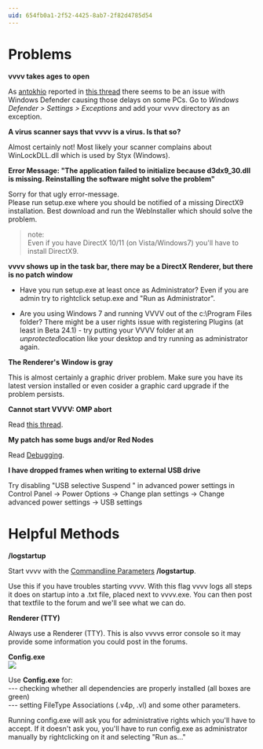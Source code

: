 ```yaml
---
uid: 654fb0a1-2f52-4425-8ab7-2f82d4785d54
---
```


# Problems




**vvvv takes ages to open**  

As <span class="user"><a href="https://vvvv.org/users/antokhio" class="extURL" target="_blank">antokhio</a></span> reported in <a href="https://discourse.vvvv.org/t/dx11-pack-stops-beta5-from-starting-up/14718/10" class="extURL" target="_blank">this thread</a> there seems to be an issue with Windows Defender causing those delays on some PCs. Go to *Windows Defender > Settings > Exceptions* and add your vvvv directory as an exception.   




**A virus scanner says that vvvv is a virus. Is that so?**  


Almost certainly not! Most likely your scanner complains about WinLockDLL.dll which is used by <span class="node">Styx (Windows)</span>.   




**Error Message: "The application failed to initialize because d3dx9_30.dll is missing. Reinstalling the software might solve the problem"**  


Sorry for that ugly error-message.   
Please run setup.exe where you should be notified of a missing DirectX9 installation. Best download and run the WebInstaller which should solve the problem.   
>note:  
Even if you have DirectX 10/11 (on Vista/Windows7) you'll have to install DirectX9.  




**vvvv shows up in the task bar, there may be a DirectX Renderer, but there is no patch window**  


* Have you run setup.exe at least once as Administrator? Even if you are admin try to rightclick setup.exe and "Run as Administrator".  

* Are you using Windows 7 and running VVVV out of the c:\Program Files folder? There might be a user rights issue with registering Plugins (at least in Beta 24.1) - try putting your VVVV folder at an *unprotected*location like your desktop and try running as administrator again.  




**The Renderer's Window is gray**  


This is almost certainly a graphic driver problem. Make sure you have its latest version installed or even cosider a graphic card upgrade if the problem persists.  




**Cannot start VVVV: OMP abort**  


Read [this thread](https://vvvv.org/tiki-view_forum_thread.php?forumId=4&comments_parentId=23077#threadId28724).  




**My patch has some bugs and/or Red Nodes**  


Read [Debugging](xref:36621302-10e7-47fe-a8d0-b609c758974d).  




**I have dropped frames when writing to external USB drive**  


Try disabling "USB selective Suspend " in advanced power settings in Control Panel -> Power Options -> Change plan settings -> Change advanced power settings -> USB settings  


# Helpful Methods



**/logstartup**  


Start vvvv with the [Commandline Parameters](xref:2eb3d2a2-d4c1-4bc0-bcd8-16e48d756b16) **/logstartup**.  

Use this if you have troubles starting vvvv. With this flag vvvv logs all steps it does on startup into a .txt file, placed next to vvvv.exe. You can then post that textfile to the forum and we'll see what we can do.  




**Renderer (TTY)**  


Always use a <span class="node">Renderer (TTY)</span>. This is also vvvvs error console so it may provide some information you could post in the forums.  




**Config.exe**  
![](~/img/vvvv_Config.png "")   



Use **Config.exe** for:  
--- checking whether all dependencies are properly installed (all boxes are green)  
--- setting FileType Associations (.v4p, .vl) and some other parameters.  

Running config.exe will ask you for administrative rights which you'll have to accept. If it doesn't ask you, you'll have to run config.exe as administrator manually by rightclicking on it and selecting "Run as..."  

